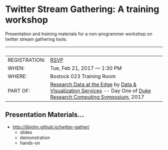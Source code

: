 # Twitter Stream Gathering: A training workshop

Presentation and training materials for a non-programmer workshop on twitter stream gathering tools.

&nbsp; | &nbsp; 
--- | --- 
REGISTRATION: | [RSVP](http://duke.libcal.com/event/3002506)
WHEN:  | Tue, Feb 21, 2017 — 1:30 PM
WHERE: | Bostock 023 Training Room
PART OF: | [Research Data at the Edge](http://library.duke.edu/edge/events/rc17) by [Data & Visualization Services](http://library.duke.edu/data/) -- Day One of [Duke Research Computing Symposium](https://rc.duke.edu/symposium-2017/), 2017

## Presentation Materials...

* http://libjohn.github.io/twitter-gather/
  * slides
  * demonstration
  * hands-on
